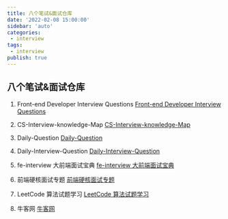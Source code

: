 ```yaml
---
title: 八个笔试&面试仓库
date: '2022-02-08 15:00:00'
sidebar: 'auto'
categories:
 - interview
tags:
 - interview
publish: true
---
```


## 八个笔试&面试仓库

1. Front-end Developer Interview Questions
[Front-end Developer Interview Questions](https://h5bp.org/Front-end-Developer-Interview-Questions/)

2. CS-Interview-knowledge-Map
[CS-Interview-knowledge-Map](https://github.com/InterviewMap/CS-Interview-Knowledge-Map)

3. Daily-Question
[Daily-Question](https://github.com/shfshanyue/Daily-Question)

4. Daily-Interview-Question
[Daily-Interview-Question](https://github.com/Advanced-Frontend/Daily-Interview-Question)

5. fe-interview 大前端面试宝典
[fe-interview 大前端面试宝典](https://lucifer.ren/fe-interview)

6. 前端硬核面试专题
[前端硬核面试专题](https://github.com/biaochenxuying/blog/blob/master/interview/fe-interview.md)

7. LeetCode 算法试题学习
[LeetCode 算法试题学习](https://leetcode-cn.com/problemset/all)

8. 牛客网
[牛客网](https://www.nowcoder.com/)
